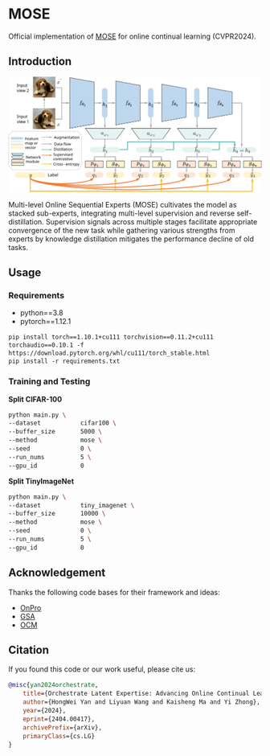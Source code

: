 # MOSE
Official implementation of [MOSE](links.here) for online continual learning (CVPR2024).

## Introduction

![MOSE](./assets/mose_v4.svg)

Multi-level Online Sequential Experts (MOSE) cultivates the model as stacked sub-experts, integrating multi-level supervision and reverse self-distillation. Supervision signals across multiple stages facilitate appropriate convergence of the new task while gathering various strengths from experts by knowledge distillation mitigates the performance decline of old tasks.

## Usage
### Requirements
* python==3.8
* pytorch==1.12.1
```
pip install torch==1.10.1+cu111 torchvision==0.11.2+cu111 torchaudio==0.10.1 -f https://download.pytorch.org/whl/cu111/torch_stable.html
pip install -r requirements.txt
```

### Training and Testing
**Split CIFAR-100**

```bash
python main.py \
--dataset           cifar100 \
--buffer_size       5000 \
--method            mose \
--seed              0 \
--run_nums          5 \
--gpu_id            0
```

**Split TinyImageNet**

```bash
python main.py \
--dataset           tiny_imagenet \
--buffer_size       10000 \
--method            mose \
--seed              0 \
--run_nums          5 \
--gpu_id            0
```

## Acknowledgement

Thanks the following code bases for their framework and ideas:
- [OnPro](https://github.com/weilllllls/OnPro)
- [GSA](https://github.com/gydpku/GSA)
- [OCM](https://github.com/gydpku/OCM)

## Citation
If you found this code or our work useful, please cite us:

```bibtex
@misc{yan2024orchestrate,
    title={Orchestrate Latent Expertise: Advancing Online Continual Learning with Multi-Level Supervision and Reverse Self-Distillation}, 
    author={HongWei Yan and Liyuan Wang and Kaisheng Ma and Yi Zhong},
    year={2024},
    eprint={2404.00417},
    archivePrefix={arXiv},
    primaryClass={cs.LG}
}
```